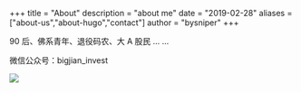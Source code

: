 +++
title = "About"
description = "about me"
date = "2019-02-28"
aliases = ["about-us","about-hugo","contact"]
author = "bysniper"
+++

90 后、佛系青年、退役码农、大 A 股民 ... ...

微信公众号：bigjian_invest

<img src="images/bigjian_invest.jpg">
